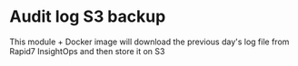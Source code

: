 # Audit log S3 backup

This module + Docker image will download the previous day's log file from Rapid7 InsightOps and then store it on S3